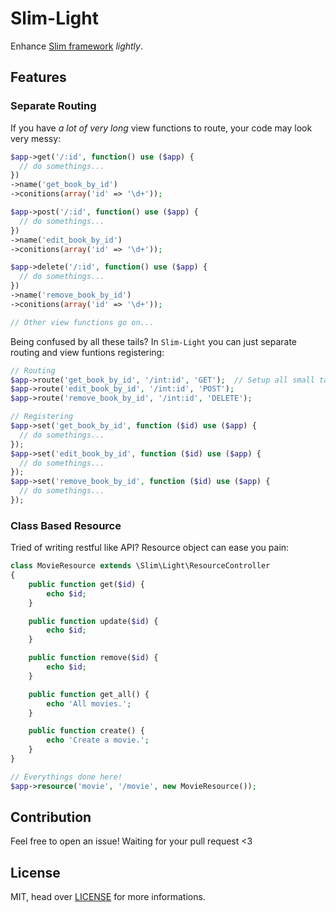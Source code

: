 # Slim-Light

Enhance [Slim framework](http://www.slimframework.com/) *lightly*.


## Features

### Separate Routing

If you have *a lot of* *very long* view functions to route, your code may look very messy:

```php
$app->get('/:id', function() use ($app) {
  // do somethings...
})
->name('get_book_by_id')
->conitions(array('id' => '\d+'));

$app->post('/:id', function() use ($app) {
  // do somethings...
})
->name('edit_book_by_id')
->conitions(array('id' => '\d+'));

$app->delete('/:id', function() use ($app) {
  // do somethings...
})
->name('remove_book_by_id')
->conitions(array('id' => '\d+'));

// Other view functions go on...
```

Being confused by all these tails? In `Slim-Light` you can just separate routing and view funtions registering:

```php
// Routing
$app->route('get_book_by_id', '/int:id', 'GET');  // Setup all small tails in one place!
$app->route('edit_book_by_id', '/int:id', 'POST');
$app->route('remove_book_by_id', '/int:id', 'DELETE');

// Registering
$app->set('get_book_by_id', function ($id) use ($app) {
  // do somethings...
});
$app->set('edit_book_by_id', function ($id) use ($app) {
  // do somethings...
});
$app->set('remove_book_by_id', function ($id) use ($app) {
  // do somethings...
});
```

### Class Based Resource

Tried of writing restful like API? Resource object can ease you pain:

```php
class MovieResource extends \Slim\Light\ResourceController
{
    public function get($id) {
        echo $id;
    }

    public function update($id) {
        echo $id;
    }

    public function remove($id) {
        echo $id;
    }

    public function get_all() {
        echo 'All movies.';
    }

    public function create() {
        echo 'Create a movie.';
    }
}

// Everythings done here!
$app->resource('movie', '/movie', new MovieResource());
```

## Contribution

Feel free to open an issue! Waiting for your pull request <3


## License

MIT, head over [LICENSE](LICENSE) for more informations.
